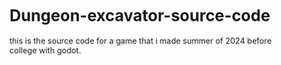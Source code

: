 # Dungeon-excavator-source-code
this is the source code for a game that i made summer of 2024 before college with godot.

